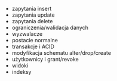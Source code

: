 - zapytania insert
- zapytania update
- zapytania delete
- ograniczenia/walidacja danych
- wyzwalacze
- postacie normalne
- transakcje i ACID
- modyfikacja schematu alter/drop/create
- użytkownicy i grant/revoke
- widoki
- indeksy
